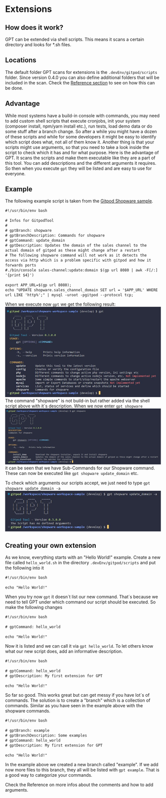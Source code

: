 # Extensions

## How does it work?
GPT can be extended via shell scripts. This means it scans a certain directory and looks for *.sh files.

## Locations

The default folder GPT scans for extensions is the `.devEnv/gitpod/scripts` folder. Since version 0.4.0 you can also define additional folders that will be included in the scan. Check the [Reference section](/reference/shell-scripts) to see on how this can be done.

## Advantage
While most systems have a build-in console with commands, you may need to add custom shell scripts that execute cronjobs, init your system (composer install, npm/yarn install etc.), run tests, load demo data or do some stuff after a branch change. So after a while you might have a dozen of these scripts and while for some developers it might be easy to identify which script does what, not all of them know it. Another thing is that your scripts might use arguments, so that you need to take a look inside the script to check which it has and for what purpose.
Here is the advantage of GPT. It scans the scripts and make them executable like they are a part of this tool. You can add descriptions and the different arguments it requires. So then when you execute `gpt` they will be listed and are easy to use for everyone.

## Example

The following example script is taken from the [Gitpod Shopware sample](https://github.com/Derroylo/shopware-workspace-sample).

```bash:line-numbers {1}
#!/usr/bin/env bash

# Infos for GitpodTool
#
# gptBranch: shopware
# gptBranchDescription: Commands for shopware
# gptCommand: update_domain
# gptDescription: Updates the domain of the sales channel to the actual domain of gitpod as these might change after a restart
# The following shopware command will not work as it detects the access via http which is a problem specific with gitpod and how it forwards ports
#./bin/console sales-channel:update:domain $(gp url 8080 | awk -F[/:] '{print $4}')

export APP_URL=$(gp url 8080);
echo "UPDATE shopware.sales_channel_domain SET url = '$APP_URL' WHERE url LIKE 'http%';" | mysql -uroot -pgitpod --protocol tcp;
```

When we execute now `gpt` we get the following result:
![GPT Extension](./../assets/images/gpt_extensions_shopware1.jpg)
The command "shopware" is not build-in but rather added via the shell script above with it´s description. When we now enter `gpt shopware`
![GPT Extension](./../assets/images/gpt_extensions_shopware2.jpg)
it can be seen that we have Sub-Commands for our Shopware command. These can now be executed like `gpt shopware update_domain` etc.

To check which arguments our scripts accept, we just need to type `gpt shopware update_domain -a`
![GPT Extension](./../assets/images/gpt_extensions_shopware3.jpg)

## Creating your own extension
As we know, everything starts with an "Hello World!" example. Create a new file called `hello_world.sh` in the directory `.devEnv/gitpod/scripts` and put the following into it

```bash:line-numbers {1}
#!/usr/bin/env bash

echo "Hello World!"
```

When you try now `gpt` it doesn´t list our new command. That´s because we need to tell GPT under which command our script should be executed. So make the following changes

```bash:line-numbers {1}
#!/usr/bin/env bash

# gptCommand: hello_world

echo "Hello World!"
```

Now it is listed and we can call it via `gpt hello_world`. To let others know what our new script does, add an informative description.
```bash:line-numbers {1}
#!/usr/bin/env bash

# gptCommand: hello_world
# gptDescription: My first extension for GPT

echo "Hello World!"
```

So far so good. This works great but can get messy if you have lot´s of commands. The solution is to create a "branch" which is a collection of commands. Similar as you have seen in the example above with the shopware commands.

```bash:line-numbers {1}
#!/usr/bin/env bash

# gptBranch: example
# gptBranchDescription: Some examples
# gptCommand: hello_world
# gptDescription: My first extension for GPT

echo "Hello World!"
```

In the example above we created a new branch called "example". If we add now more files to this branch, they all will be listed with `gpt example`. That is a good way to categorize your commands.

Check the Reference on more infos about the comments and how to add arguments.